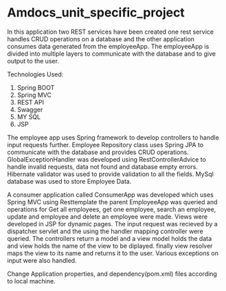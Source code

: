 # Amdocs_unit_specific_project
 
In this application two REST services have been created one rest service handles CRUD operations on a database and the other application consumes data generated from the employeeApp. The employeeApp is divided into multiple layers to communicate with the database and to give output to the user.

Technologies Used:
 1. Spring BOOT
 2. Spring MVC
 3. REST API
 4. Swagger
 5. MY SQL
 6. JSP
    
The employee app uses Spring framework to develop controllers to handle input requests further. Employee Repository class uses Spring JPA to communicate with the database and provides CRUD operations. GlobalExceptionHandler was developed using RestControllerAdvice to handle invalid requests, data not found and database empty errors. Hibernate validator was used to provide validation to all the fields. MySql database was used to store Employee Data.

A consumer application called ConsumerApp was developed which uses Spring MVC using Resttemplate the parent EmployeeApp was queried and operations for Get all employees, get one employee, search an employee, update and employee and delete an employee were made. Views were developed in JSP for dynamic pages. The input request was recieved by a dispatcher servlet and the using the handler mapping controller were queried. The controllers return a model and a view model holds the data and view holds the name of the view to be diplayed. finally view resolver maps the view to its name and returns it to the user. Various exceptions on input were also handled.

Change Application properties, and dependency(pom.xml) files according to local machine.

